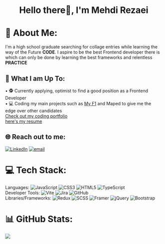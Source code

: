<h1 align="center">Hello there👋, I'm Mehdi Rezaei</h1>


# 💫 About Me:
  I'm a high school graduate searching for collage entries while learning the way of the Future **CODE**. I aspire to be the best Frontend developer there is which can only be done by learning the best frameworks and relentless **PRACTICE**

## 🚀 What I am Up To:
  • 🕵 Currently applying, optimist to find a good position as a Frontend Developer  
  • 💻 Coding my main projects such as [My F1](https://github.com/RezaeiArshad/My-F1) and Maped to give me the edge over other candidates<br>
  [Check out my coding portfolio](https://my-portfolio-six-delta-41.vercel.app/)   
  [here's my resume](https://docs.google.com/document/d/1sYRBJXcJxSeZe9SYSQ7XLDCd79Dkqcx6-K792NC9oag/edit?usp=sharing&usp=embed_facebook)

## 🌐 Reach out to me:
[![LinkedIn](https://img.shields.io/badge/LinkedIn-%230077B5.svg?logo=linkedin&logoColor=white)](https://linkedin.com/in/rezaeiarshad) [![email](https://img.shields.io/badge/Email-D14836?logo=gmail&logoColor=white)](mailto:mehdirezaeiarshad@gmail.com) 

# 💻 Tech Stack:
  Languages: ![JavaScript](https://img.shields.io/badge/javascript-%23323330.svg?style=for-the-badge&logo=javascript&logoColor=%23F7DF1E)  ![CSS3](https://img.shields.io/badge/css3-%231572B6.svg?style=for-the-badge&logo=css3&logoColor=white)  ![HTML5](https://img.shields.io/badge/html5-%23E34F26.svg?style=for-the-badge&logo=html5&logoColor=white)  ![TypeScript](https://img.shields.io/badge/typescript-%23007ACC.svg?style=for-the-badge&logo=typescript&logoColor=white)   
  Developer Tools: ![Vite](https://img.shields.io/badge/vite-%23646CFF.svg?style=for-the-badge&logo=vite&logoColor=white)  ![Jira](https://img.shields.io/badge/jira-%230A0FFF.svg?style=for-the-badge&logo=jira&logoColor=white)  ![GitHub](https://img.shields.io/badge/github-%23121011.svg?style=for-the-badge&logo=github&logoColor=white)  
  Libraries/Frameworks: ![Redux](https://img.shields.io/badge/redux-%23593d88.svg?style=for-the-badge&logo=redux&logoColor=white)  ![SCSS](https://img.shields.io/badge/SASS-hotpink.svg?style=for-the-badge&logo=SASS&logoColor=white)  ![Framer](https://img.shields.io/badge/Framer-black?style=for-the-badge&logo=framer&logoColor=blue)  ![jQuery](https://img.shields.io/badge/jquery-%230769AD.svg?style=for-the-badge&logo=jquery&logoColor=white)  ![Bootstrap](https://img.shields.io/badge/bootstrap-%238511FA.svg?style=for-the-badge&logo=bootstrap&logoColor=white) 

# 📊 GitHub Stats:
![](https://github-readme-stats.vercel.app/api/top-langs/?username=RezaeiArshad&theme=dark&hide_border=false&include_all_commits=false&count_private=false&layout=compact)


